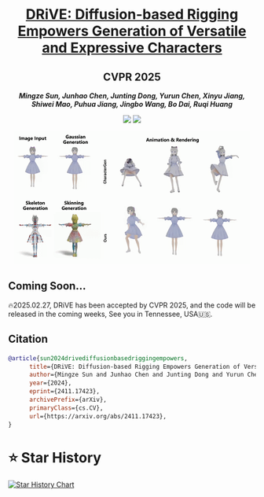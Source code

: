 <div align="center">

# [DRiVE: Diffusion-based Rigging Empowers Generation of Versatile and Expressive Characters](https://driveavatar.github.io/)

## CVPR 2025

_**Mingze Sun, Junhao Chen, Junting Dong, Yurun Chen, Xinyu Jiang, Shiwei Mao, Puhua Jiang, Jingbo Wang, Bo Dai, Ruqi Huang**_

<a href='https://arxiv.org/abs/2411.17423'><img src='https://img.shields.io/badge/arXiv-2411.17423-b31b1b.svg'></a>
<a href='https://driveavatar.github.io/'><img src='https://img.shields.io/badge/Project-Page-green'></a>

![teaser](assets/ezgif-5-ba5ef716cf.gif)

</div>

## Coming Soon...
🔥2025.02.27, DRiVE has been accepted by CVPR 2025, and the code will be released in the coming weeks, See you in Tennessee, USA🇺🇸.

## Citation

```bibtex
@article{sun2024drivediffusionbasedriggingempowers,
      title={DRiVE: Diffusion-based Rigging Empowers Generation of Versatile and Expressive Characters}, 
      author={Mingze Sun and Junhao Chen and Junting Dong and Yurun Chen and Xinyu Jiang and Shiwei Mao and Puhua Jiang and Jingbo Wang and Bo Dai and Ruqi Huang},
      year={2024},
      eprint={2411.17423},
      archivePrefix={arXiv},
      primaryClass={cs.CV},
      url={https://arxiv.org/abs/2411.17423}, 
}
```


# ⭐️ Star History

[![Star History Chart](https://api.star-history.com/svg?repos=yisuanwang/DRiVE&type=Date)](https://star-history.com/#yisuanwang/DRiVE&Date)
